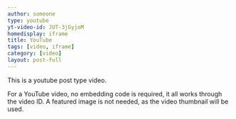 ```yaml
---
author: someone
type: youtube
yt-video-id: JUT-3jGyjoM
homedisplay: iframe
title: YouTube
tags: [video, iframe]
category: [video]
layout: post-full
---
```

This is a youtube post type video.

For a YouTube video, no embedding code is required, it all works through the video ID. A featured image is not needed, as the video thumbnail will be used.